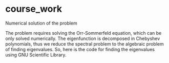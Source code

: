 # course_work
Numerical solution of the problem 

The problem requires solving the Orr-Sommerfeld equation, which can be only solved numerically. The eigenfunction is decomposed in Chebyshev polynomials, thus we reduce the spectral problem to the algebraic problem of finding eigenvalues. So, here is the code for finding the eigenvalues using GNU Scientific Library. 
